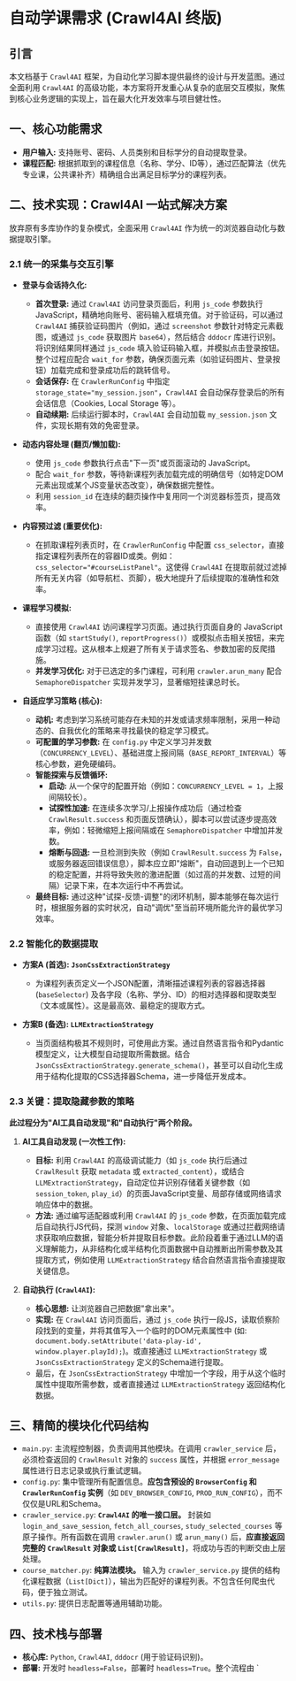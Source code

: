 # 自动学课需求 (Crawl4AI 终版)

## 引言

本文档基于 `Crawl4AI` 框架，为自动化学习脚本提供最终的设计与开发蓝图。通过全面利用 `Crawl4AI` 的高级功能，本方案将开发重心从复杂的底层交互模拟，聚焦到核心业务逻辑的实现上，旨在最大化开发效率与项目健壮性。

## 一、核心功能需求

*   **用户输入:** 支持账号、密码、人员类别和目标学分的自动提取登录。
*   **课程匹配:** 根据抓取到的课程信息（名称、学分、ID等），通过匹配算法（优先专业课，公共课补齐）精确组合出满足目标学分的课程列表。

## 二、技术实现：Crawl4AI 一站式解决方案

放弃原有多库协作的复杂模式，全面采用 `Crawl4AI` 作为统一的浏览器自动化与数据提取引擎。

### 2.1 统一的采集与交互引擎

*   **登录与会话持久化:**
    *   **首次登录:** 通过 `Crawl4AI` 访问登录页面后，利用 `js_code` 参数执行JavaScript，精确地向账号、密码输入框填充值。对于验证码，可以通过 `Crawl4AI` 捕获验证码图片（例如，通过 `screenshot` 参数针对特定元素截图，或通过 `js_code` 获取图片 `base64`），然后结合 `dddocr` 库进行识别。将识别结果同样通过 `js_code` 填入验证码输入框，并模拟点击登录按钮。整个过程应配合 `wait_for` 参数，确保页面元素（如验证码图片、登录按钮）加载完成和登录成功后的跳转信号。
    *   **会话保存:** 在 `CrawlerRunConfig` 中指定 `storage_state="my_session.json"`，`Crawl4AI` 会自动保存登录后的所有会话信息（Cookies, Local Storage 等）。
    *   **自动续期:** 后续运行脚本时，`Crawl4AI` 会自动加载 `my_session.json` 文件，实现长期有效的免密登录。

*   **动态内容处理 (翻页/懒加载):**
    *   使用 `js_code` 参数执行点击"下一页"或页面滚动的 JavaScript。
    *   配合 `wait_for` 参数，等待新课程列表加载完成的明确信号（如特定DOM元素出现或某个JS变量状态改变），确保数据完整性。
    *   利用 `session_id` 在连续的翻页操作中复用同一个浏览器标签页，提高效率。

*   **内容预过滤 (重要优化):**
    *   在抓取课程列表页时，在 `CrawlerRunConfig` 中配置 `css_selector`，直接指定课程列表所在的容器ID或类。例如：`css_selector="#courseListPanel"`。这使得 `Crawl4AI` 在提取前就过滤掉所有无关内容（如导航栏、页脚），极大地提升了后续提取的准确性和效率。

*   **课程学习模拟:**
    *   直接使用 `Crawl4AI` 访问课程学习页面。通过执行页面自身的 JavaScript 函数（如 `startStudy()`, `reportProgress()`）或模拟点击相关按钮，来完成学习过程。这从根本上规避了所有关于请求签名、参数加密的反爬措施。
    *   **并发学习优化:** 对于已选定的多门课程，可利用 `crawler.arun_many` 配合 `SemaphoreDispatcher` 实现并发学习，显著缩短挂课总时长。

*   **自适应学习策略 (核心):**
    *   **动机:** 考虑到学习系统可能存在未知的并发或请求频率限制，采用一种动态的、自我优化的策略来寻找最快的稳定学习模式。
    *   **可配置的学习参数:** 在 `config.py` 中定义学习并发数（`CONCURRENCY_LEVEL`）、基础进度上报间隔（`BASE_REPORT_INTERVAL`）等核心参数，避免硬编码。
    *   **智能探索与反馈循环:**
        *   **启动:** 从一个保守的配置开始（例如：`CONCURRENCY_LEVEL = 1`，上报间隔较长）。
        *   **试探性加速:** 在连续多次学习/上报操作成功后（通过检查 `CrawlResult.success` 和页面反馈确认），脚本可以尝试逐步提高效率，例如：轻微缩短上报间隔或在 `SemaphoreDispatcher` 中增加并发数。
        *   **熔断与回退:** 一旦检测到失败（例如 `CrawlResult.success` 为 `False`，或服务器返回错误信息），脚本应立即"熔断"，自动回退到上一个已知的稳定配置，并将导致失败的激进配置（如过高的并发数、过短的间隔）记录下来，在本次运行中不再尝试。
    *   **最终目标:** 通过这种"试探-反馈-调整"的闭环机制，脚本能够在每次运行时，根据服务器的实时状况，自动"调优"至当前环境所能允许的最优学习效率。

### 2.2 智能化的数据提取

*   **方案A (首选): `JsonCssExtractionStrategy`**
    *   为课程列表页定义一个JSON配置，清晰描述课程列表的容器选择器 (`baseSelector`) 及各字段（名称、学分、ID）的相对选择器和提取类型（文本或属性）。这是最高效、最稳定的提取方式。

*   **方案B (备选): `LLMExtractionStrategy`**
    *   当页面结构极其不规则时，可使用此方案。通过自然语言指令和Pydantic模型定义，让大模型自动提取所需数据。结合 `JsonCssExtractionStrategy.generate_schema()`，甚至可以自动化生成用于结构化提取的CSS选择器Schema，进一步降低开发成本。

### 2.3 关键：提取隐藏参数的策略

**此过程分为"AI工具自动发现"和"自动执行"两个阶段。**

1.  **AI工具自动发现 (一次性工作):**
    *   **目标:** 利用 `Crawl4AI` 的高级调试能力（如 `js_code` 执行后通过 `CrawlResult` 获取 `metadata` 或 `extracted_content`），或结合 `LLMExtractionStrategy`，自动定位并识别存储着关键参数（如 `session_token`, `play_id`）的页面JavaScript变量、局部存储或网络请求响应体中的数据。
    *   **方法:** 通过编写适配器或利用 `Crawl4AI` 的 `js_code` 参数，在页面加载完成后自动执行JS代码，探测 `window` 对象、`localStorage` 或通过拦截网络请求获取响应数据，智能分析并提取目标参数。此阶段着重于通过LLM的语义理解能力，从非结构化或半结构化页面数据中自动推断出所需参数及其提取方式，例如使用 `LLMExtractionStrategy` 结合自然语言指令直接提取关键信息。

2.  **自动执行 (`Crawl4AI`):**
    *   **核心思想:** 让浏览器自己把数据"拿出来"。
    *   **实现:** 在 `Crawl4AI` 访问页面后，通过 `js_code` 执行一段JS，读取侦察阶段找到的变量，并将其值写入一个临时的DOM元素属性中 (如: `document.body.setAttribute('data-play-id', window.player.playId);`)。或直接通过 `LLMExtractionStrategy` 或 `JsonCssExtractionStrategy` 定义的Schema进行提取。
    *   最后，在 `JsonCssExtractionStrategy` 中增加一个字段，用于从这个临时属性中提取所需参数，或者直接通过 `LLMExtractionStrategy` 返回结构化数据。

## 三、精简的模块化代码结构

*   `main.py`: 主流程控制器，负责调用其他模块。在调用 `crawler_service` 后，必须检查返回的 `CrawlResult` 对象的 `success` 属性，并根据 `error_message` 属性进行日志记录或执行重试逻辑。
*   `config.py`: 集中管理所有配置信息。**应包含预设的 `BrowserConfig` 和 `CrawlerRunConfig` 实例**（如 `DEV_BROWSER_CONFIG`, `PROD_RUN_CONFIG`），而不仅仅是URL和Schema。
*   `crawler_service.py`: **`Crawl4AI` 的唯一接口层。** 封装如 `login_and_save_session`, `fetch_all_courses`, `study_selected_courses` 等原子操作。所有函数在调用 `crawler.arun()` 或 `arun_many()` 后，**应直接返回完整的 `CrawlResult` 对象或 `List[CrawlResult]`**，将成功与否的判断交由上层处理。
*   `course_matcher.py`: **纯算法模块。** 输入为 `crawler_service.py` 提供的结构化课程数据（`List[Dict]`），输出为匹配好的课程列表。不包含任何爬虫代码，便于独立测试。
*   `utils.py`: 提供日志配置等通用辅助功能。

## 四、技术栈与部署

*   **核心库:** `Python`, `Crawl4AI`, `dddocr` (用于验证码识别)。
*   **部署:** 开发时 `headless=False`，部署时 `headless=True`。整个流程由 `